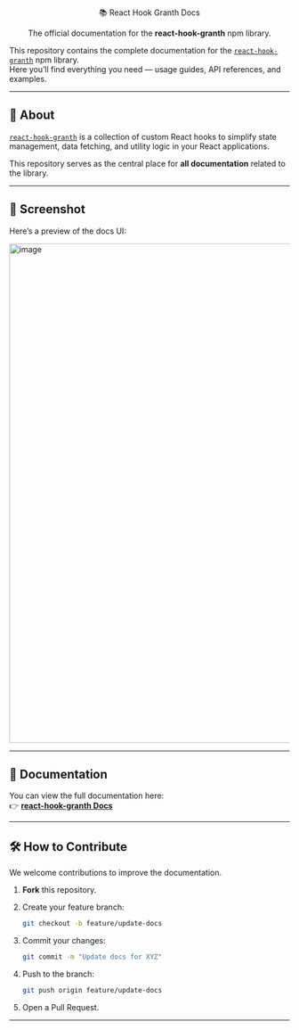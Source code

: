 <p align="center">
  📚 React Hook Granth Docs
</p>
<p align="center">
  The official documentation for the <b>react-hook-granth</b> npm library.
</p>

This repository contains the complete documentation for the [`react-hook-granth`](https://www.npmjs.com/package/react-hook-granth) npm library.  
Here you’ll find everything you need — usage guides, API references, and examples.

---

## 🚀 About

[`react-hook-granth`](https://github.com/yuvrajkarna2717/react-hook-granth) is a collection of custom React hooks to simplify state management, data fetching, and utility logic in your React applications.

This repository serves as the central place for **all documentation** related to the library.

---

## 📸 Screenshot

Here’s a preview of the docs UI:

<img width="1870" height="896" alt="image" src="https://github.com/user-attachments/assets/316300e1-3242-4111-85f2-6f866d31c9cf" />

---

## 📄 Documentation

You can view the full documentation here:  
👉 **[react-hook-granth Docs](https://yuvrajkarna2717.github.io/react-hook-granth-docs/)**

---

## 🛠️ How to Contribute

We welcome contributions to improve the documentation.

1. **Fork** this repository.
2. Create your feature branch:  
   ```bash
   git checkout -b feature/update-docs

3. Commit your changes:

   ```bash
   git commit -m "Update docs for XYZ"
   ```
4. Push to the branch:

   ```bash
   git push origin feature/update-docs
   ```
5. Open a Pull Request.

---

